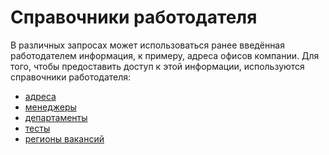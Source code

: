 Справочники работодателя
========================

В различных запросах может использоваться ранее введённая работодателем информация, к примеру, адреса офисов компании.
Для того, чтобы предоставить доступ к этой информации, используются справочники работодателя:

* [адреса](employer_addresses.md)
* [менеджеры](employer_managers.md)
* [департаменты](employer_departments.md)
* [тесты](employer_tests.md)
* [регионы вакансий](employer_vacancy_areas_active.md)
